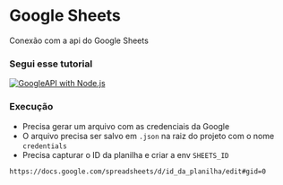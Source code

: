 # Google Sheets

Conexão com a api do Google Sheets

### Segui esse tutorial

[![GoogleAPI with Node.js](https://i.ytimg.com/an_webp/PFJNJQCU_lo/mqdefault_6s.webp?du=3000&sqp=CIDy0o0G&rs=AOn4CLA2fEWw9yX5muXlruPwh-3waf9l0w)](https://www.youtube.com/watch?v=PFJNJQCU_lo "Sheets with Node.js Tutorial")


### Execução
- Precisa gerar um arquivo com as credenciais da Google
- O arquivo precisa ser salvo em `.json` na raiz do projeto com o nome `credentials`
- Precisa capturar o ID da planilha e criar a env `SHEETS_ID`

```
https://docs.google.com/spreadsheets/d/id_da_planilha/edit#gid=0
```
